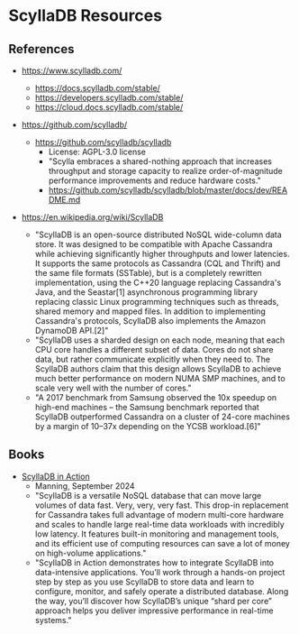 
# ScyllaDB Resources

## References 

- https://www.scylladb.com/
  + https://docs.scylladb.com/stable/
  + https://developers.scylladb.com/stable/
  + https://cloud.docs.scylladb.com/stable/



- https://github.com/scylladb/
  + https://github.com/scylladb/scylladb
    * License:  AGPL-3.0 license 
    * "Scylla embraces a shared-nothing approach that increases throughput and storage capacity to realize order-of-magnitude performance improvements and reduce hardware costs."
    * https://github.com/scylladb/scylladb/blob/master/docs/dev/README.md


- https://en.wikipedia.org/wiki/ScyllaDB
  + "ScyllaDB is an open-source distributed NoSQL wide-column data store. It was designed to be compatible with Apache Cassandra while achieving significantly higher throughputs and lower latencies. It supports the same protocols as Cassandra (CQL and Thrift) and the same file formats (SSTable), but is a completely rewritten implementation, using the C++20 language replacing Cassandra's Java, and the Seastar[1] asynchronous programming library replacing classic Linux programming techniques such as threads, shared memory and mapped files. In addition to implementing Cassandra's protocols, ScyllaDB also implements the Amazon DynamoDB API.[2]"
  + "ScyllaDB uses a sharded design on each node, meaning that each CPU core handles a different subset of data. Cores do not share data, but rather communicate explicitly when they need to. The ScyllaDB authors claim that this design allows ScyllaDB to achieve much better performance on modern NUMA SMP machines, and to scale very well with the number of cores."
  + "A 2017 benchmark from Samsung observed the 10x speedup on high-end machines – the Samsung benchmark reported that ScyllaDB outperformed Cassandra on a cluster of 24-core machines by a margin of 10–37x depending on the YCSB workload.[6]"


## Books

- [ScyllaDB in Action](https://www.manning.com/books/scylladb-in-action)
  + Manning, September 2024
  + "ScyllaDB is a versatile NoSQL database that can move large volumes of data fast. Very, very, very fast. This drop-in replacement for Cassandra takes full advantage of modern multi-core hardware and scales to handle large real-time data workloads with incredibly low latency. It features built-in monitoring and management tools, and its efficient use of computing resources can save a lot of money on high-volume applications."
  + "ScyllaDB in Action demonstrates how to integrate ScyllaDB into data-intensive applications. You’ll work through a hands-on project step by step as you use ScyllaDB to store data and learn to configure, monitor, and safely operate a distributed database. Along the way, you’ll discover how ScyllaDB’s unique “shard per core” approach helps you deliver impressive performance in real-time systems."
